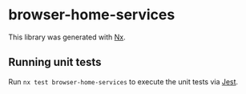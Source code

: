# browser-home-services

This library was generated with [Nx](https://nx.dev).

## Running unit tests

Run `nx test browser-home-services` to execute the unit tests via [Jest](https://jestjs.io).
